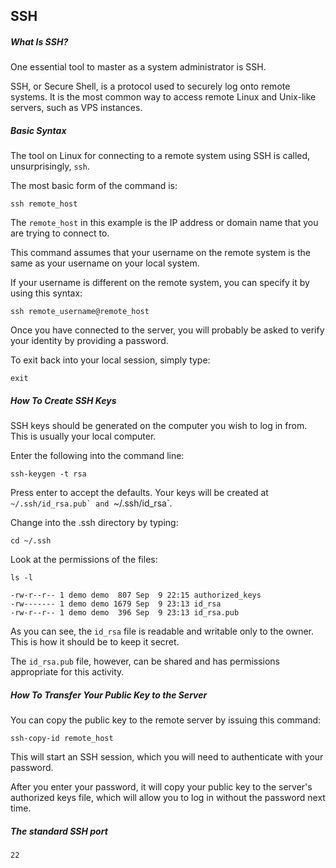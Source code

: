 ## SSH

##### What Is SSH?

One essential tool to master as a system administrator is SSH.

SSH, or Secure Shell, is a protocol used to securely log onto remote systems. It is the most common way to access remote Linux and Unix-like servers, such as VPS instances.

##### Basic Syntax

The tool on Linux for connecting to a remote system using SSH is called, unsurprisingly, `ssh`.

The most basic form of the command is:

```
ssh remote_host
```

The `remote_host` in this example is the IP address or domain name that you are trying to connect to.

This command assumes that your username on the remote system is the same as your username on your local system.

If your username is different on the remote system, you can specify it by using this syntax:

```
ssh remote_username@remote_host
```

Once you have connected to the server, you will probably be asked to verify your identity by providing a password.

To exit back into your local session, simply type:

```
exit
```

##### How To Create SSH Keys

SSH keys should be generated on the computer you wish to log in from. This is usually your local computer.

Enter the following into the command line:

```
ssh-keygen -t rsa
```

Press enter to accept the defaults. Your keys will be created at ``~/.ssh/id_rsa.pub` and ``~/.ssh/id_rsa`.

Change into the .ssh directory by typing:

```
cd ~/.ssh
```

Look at the permissions of the files:

```
ls -l
```

```
-rw-r--r-- 1 demo demo  807 Sep  9 22:15 authorized_keys
-rw------- 1 demo demo 1679 Sep  9 23:13 id_rsa
-rw-r--r-- 1 demo demo  396 Sep  9 23:13 id_rsa.pub
```

As you can see, the `id_rsa` file is readable and writable only to the owner. This is how it should be to keep it secret.

The `id_rsa.pub` file, however, can be shared and has permissions appropriate for this activity.

##### How To Transfer Your Public Key to the Server

You can copy the public key to the remote server by issuing this command:

```
ssh-copy-id remote_host
```

This will start an SSH session, which you will need to authenticate with your password.

After you enter your password, it will copy your public key to the server's authorized keys file, which will allow you to log in without the password next time.

##### The standard SSH port

```
22
```
